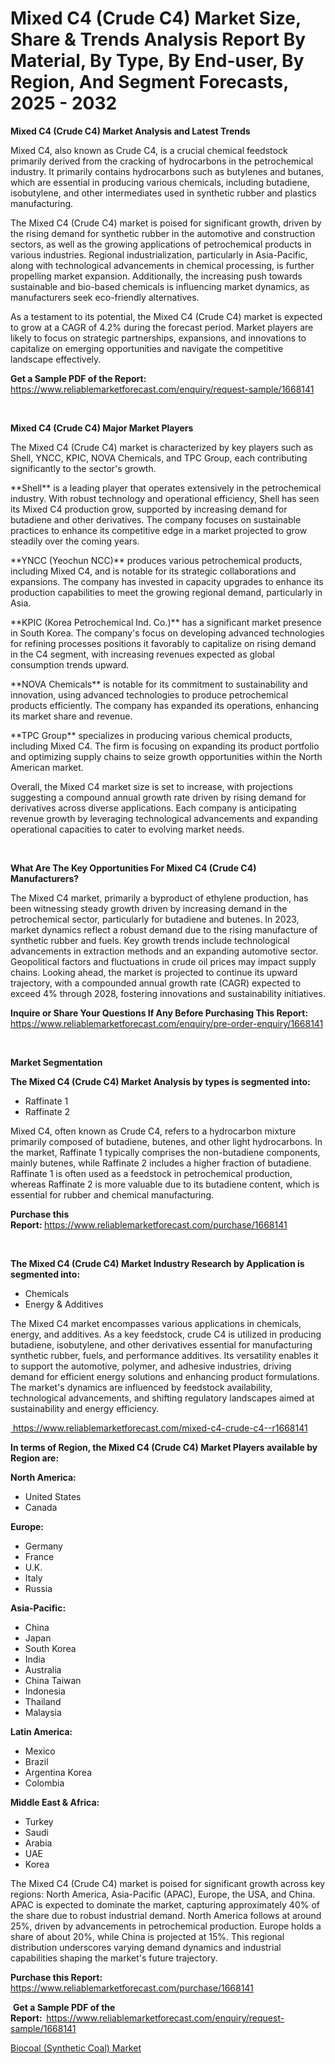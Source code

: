 <p><h1>Mixed C4 (Crude C4) Market Size, Share & Trends Analysis Report By Material, By Type, By End-user, By Region, And Segment Forecasts, 2025 - 2032</h1></p><p><strong>Mixed C4 (Crude C4) Market Analysis and Latest Trends</strong></p>
<p><p>Mixed C4, also known as Crude C4, is a crucial chemical feedstock primarily derived from the cracking of hydrocarbons in the petrochemical industry. It primarily contains hydrocarbons such as butylenes and butanes, which are essential in producing various chemicals, including butadiene, isobutylene, and other intermediates used in synthetic rubber and plastics manufacturing.</p><p>The Mixed C4 (Crude C4) market is poised for significant growth, driven by the rising demand for synthetic rubber in the automotive and construction sectors, as well as the growing applications of petrochemical products in various industries. Regional industrialization, particularly in Asia-Pacific, along with technological advancements in chemical processing, is further propelling market expansion. Additionally, the increasing push towards sustainable and bio-based chemicals is influencing market dynamics, as manufacturers seek eco-friendly alternatives.</p><p>As a testament to its potential, the Mixed C4 (Crude C4) market is expected to grow at a CAGR of 4.2% during the forecast period. Market players are likely to focus on strategic partnerships, expansions, and innovations to capitalize on emerging opportunities and navigate the competitive landscape effectively.</p></p>
<p><strong>Get a Sample PDF of the Report:&nbsp;</strong> <a href="https://www.reliablemarketforecast.com/enquiry/request-sample/1668141?utm_campaign=1105&utm_medium=2&utm_source=Github&utm_content=ia&utm_term=02022025&utm_id=mixed-c4-crude-c4">https://www.reliablemarketforecast.com/enquiry/request-sample/1668141</a></p>
<p>&nbsp;</p>
<p><strong>Mixed C4 (Crude C4) Major Market Players</strong></p>
<p><p>The Mixed C4 (Crude C4) market is characterized by key players such as Shell, YNCC, KPIC, NOVA Chemicals, and TPC Group, each contributing significantly to the sector's growth. </p><p>**Shell** is a leading player that operates extensively in the petrochemical industry. With robust technology and operational efficiency, Shell has seen its Mixed C4 production grow, supported by increasing demand for butadiene and other derivatives. The company focuses on sustainable practices to enhance its competitive edge in a market projected to grow steadily over the coming years.</p><p>**YNCC (Yeochun NCC)** produces various petrochemical products, including Mixed C4, and is notable for its strategic collaborations and expansions. The company has invested in capacity upgrades to enhance its production capabilities to meet the growing regional demand, particularly in Asia.</p><p>**KPIC (Korea Petrochemical Ind. Co.)** has a significant market presence in South Korea. The company's focus on developing advanced technologies for refining processes positions it favorably to capitalize on rising demand in the C4 segment, with increasing revenues expected as global consumption trends upward.</p><p>**NOVA Chemicals** is notable for its commitment to sustainability and innovation, using advanced technologies to produce petrochemical products efficiently. The company has expanded its operations, enhancing its market share and revenue.</p><p>**TPC Group** specializes in producing various chemical products, including Mixed C4. The firm is focusing on expanding its product portfolio and optimizing supply chains to seize growth opportunities within the North American market.</p><p>Overall, the Mixed C4 market size is set to increase, with projections suggesting a compound annual growth rate driven by rising demand for derivatives across diverse applications. Each company is anticipating revenue growth by leveraging technological advancements and expanding operational capacities to cater to evolving market needs.</p></p>
<p>&nbsp;</p>
<p><strong>What Are The Key Opportunities For Mixed C4 (Crude C4) Manufacturers?</strong></p>
<p><p>The Mixed C4 market, primarily a byproduct of ethylene production, has been witnessing steady growth driven by increasing demand in the petrochemical sector, particularly for butadiene and butenes. In 2023, market dynamics reflect a robust demand due to the rising manufacture of synthetic rubber and fuels. Key growth trends include technological advancements in extraction methods and an expanding automotive sector. Geopolitical factors and fluctuations in crude oil prices may impact supply chains. Looking ahead, the market is projected to continue its upward trajectory, with a compounded annual growth rate (CAGR) expected to exceed 4% through 2028, fostering innovations and sustainability initiatives.</p></p>
<p><strong>Inquire or Share Your Questions If Any Before Purchasing This Report:</strong> <a href="https://www.reliablemarketforecast.com/enquiry/pre-order-enquiry/1668141?utm_campaign=1105&utm_medium=2&utm_source=Github&utm_content=ia&utm_term=02022025&utm_id=mixed-c4-crude-c4">https://www.reliablemarketforecast.com/enquiry/pre-order-enquiry/1668141</a></p>
<p>&nbsp;</p>
<p><strong>Market Segmentation</strong></p>
<p><strong>The Mixed C4 (Crude C4) Market Analysis by types is segmented into:</strong></p>
<p><ul><li>Raffinate 1</li><li>Raffinate 2</li></ul></p>
<p><p>Mixed C4, often known as Crude C4, refers to a hydrocarbon mixture primarily composed of butadiene, butenes, and other light hydrocarbons. In the market, Raffinate 1 typically comprises the non-butadiene components, mainly butenes, while Raffinate 2 includes a higher fraction of butadiene. Raffinate 1 is often used as a feedstock in petrochemical production, whereas Raffinate 2 is more valuable due to its butadiene content, which is essential for rubber and chemical manufacturing.</p></p>
<p><strong>Purchase this Report:&nbsp;</strong><a href="https://www.reliablemarketforecast.com/purchase/1668141?utm_campaign=1105&utm_medium=2&utm_source=Github&utm_content=ia&utm_term=02022025&utm_id=mixed-c4-crude-c4">https://www.reliablemarketforecast.com/purchase/1668141</a></p>
<p>&nbsp;</p>
<p><strong>The Mixed C4 (Crude C4) Market Industry Research by Application is segmented into:</strong></p>
<p><ul><li>Chemicals</li><li>Energy & Additives</li></ul></p>
<p><p>The Mixed C4 market encompasses various applications in chemicals, energy, and additives. As a key feedstock, crude C4 is utilized in producing butadiene, isobutylene, and other derivatives essential for manufacturing synthetic rubber, fuels, and performance additives. Its versatility enables it to support the automotive, polymer, and adhesive industries, driving demand for efficient energy solutions and enhancing product formulations. The market's dynamics are influenced by feedstock availability, technological advancements, and shifting regulatory landscapes aimed at sustainability and energy efficiency.</p></p>
<p><a href="https://www.reliablemarketforecast.com/mixed-c4-crude-c4--r1668141?utm_campaign=1105&utm_medium=2&utm_source=Github&utm_content=ia&utm_term=02022025&utm_id=mixed-c4-crude-c4">&nbsp;https://www.reliablemarketforecast.com/mixed-c4-crude-c4--r1668141</a></p>
<p><strong>In terms of Region, the Mixed C4 (Crude C4) Market Players available by Region are:</strong></p>
<p>
    <p> <strong> North America: </strong>
        <ul>
            <li>United States</li>
            <li>Canada</li>
        </ul>
        </p> 
    <p> <strong> Europe: </strong>
        <ul>
            <li>Germany</li>
            <li>France</li>
            <li>U.K.</li>
            <li>Italy</li>
            <li>Russia</li>
        </ul>
        </p> 
    <p> <strong> Asia-Pacific: </strong>
        <ul>
            <li>China</li>
            <li>Japan</li>
            <li>South Korea</li>
            <li>India</li>
            <li>Australia</li>
            <li>China Taiwan</li>
            <li>Indonesia</li>
            <li>Thailand</li>
            <li>Malaysia</li>
        </ul>
        </p> 
    <p> <strong> Latin America: </strong>
        <ul>
            <li>Mexico</li>
            <li>Brazil</li>
            <li>Argentina Korea</li>
            <li>Colombia</li>
        </ul>
        </p> 
    <p> <strong> Middle East & Africa: </strong>
        <ul>
            <li>Turkey</li>
            <li>Saudi</li>
            <li>Arabia</li>
            <li>UAE</li>
            <li>Korea</li>
        </ul>
    </p>
    </p>
<p><p>The Mixed C4 (Crude C4) market is poised for significant growth across key regions: North America, Asia-Pacific (APAC), Europe, the USA, and China. APAC is expected to dominate the market, capturing approximately 40% of the share due to robust industrial demand. North America follows at around 25%, driven by advancements in petrochemical production. Europe holds a share of about 20%, while China is projected at 15%. This regional distribution underscores varying demand dynamics and industrial capabilities shaping the market's future trajectory.</p></p>
<p><strong>Purchase this Report: </strong><a href="https://www.reliablemarketforecast.com/purchase/1668141?utm_campaign=1105&utm_medium=2&utm_source=Github&utm_content=ia&utm_term=02022025&utm_id=mixed-c4-crude-c4">https://www.reliablemarketforecast.com/purchase/1668141</a></p>
<p>&nbsp;<strong>Get a Sample PDF of the Report:&nbsp;&nbsp;</strong><a href="https://www.reliablemarketforecast.com/enquiry/request-sample/1668141?utm_campaign=1105&utm_medium=2&utm_source=Github&utm_content=ia&utm_term=02022025&utm_id=mixed-c4-crude-c4">https://www.reliablemarketforecast.com/enquiry/request-sample/1668141</a></p>
<p><strong></strong></p>
<p><p><a href="https://github.com/prosalinda88/Market-Research-Report-List-7/blob/main/biocoal-synthetic-coal-market.md?utm_campaign=1105&utm_medium=2&utm_source=Github&utm_content=ia&utm_term=02022025&utm_id=mixed-c4-crude-c4">Biocoal (Synthetic Coal) Market</a></p></p>